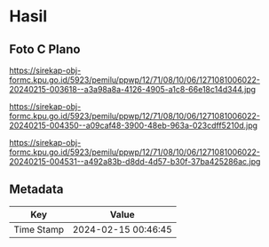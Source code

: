 # Hasil

## Foto C Plano

https://sirekap-obj-formc.kpu.go.id/5923/pemilu/ppwp/12/71/08/10/06/1271081006022-20240215-003618--a3a98a8a-4126-4905-a1c8-66e18c14d344.jpg

https://sirekap-obj-formc.kpu.go.id/5923/pemilu/ppwp/12/71/08/10/06/1271081006022-20240215-004350--a09caf48-3900-48eb-963a-023cdff5210d.jpg

https://sirekap-obj-formc.kpu.go.id/5923/pemilu/ppwp/12/71/08/10/06/1271081006022-20240215-004531--a492a83b-d8dd-4d57-b30f-37ba425286ac.jpg


## Metadata

| Key        | Value               |
| ---------- | ------------------- |
| Time Stamp | 2024-02-15 00:46:45 |



